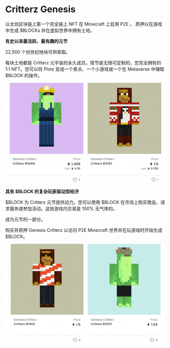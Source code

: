 # Critterz Genesis

<p>以太坊区块链上第一个完全链上 NFT&nbsp;在 Minecraft 上启用 P2E&nbsp;。 质押以在游戏中生成 $BLOCKs 并在虚拟世界中拥有土地。</p>

**有史以来最活跃、最有趣的元节**

22,500 个创世纪地块可供索取。

每块土地都是 Critterz 元宇宙的永久成员。情节是无限可定制的，您完全拥有的 1:1 NFT。您可以将 Plots 变成一个景点、一个小游戏或一个在 Metaverse 中赚取 $BLOCK 的操作。

![idsnf](idsnf.png)

**具有 $BLOCK 的复杂玩家驱动型经济**

$BLOCK 为 Critterz 元节提供动力。您可以使用 $BLOCK 在市场上购买商品、请求服务或参加活动。这些游戏内交易是 100% 无气体的。

成为元节的一部分。

购买并质押 Genesis Critterz 以访问 P2E Minecraft 世界并在玩游戏时开始生成 $BLOCK。

![indaisn](indaisn.png)
